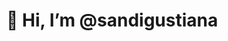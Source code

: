 # 👋 Hi, I’m @sandigustiana





<!---
sandigustiana/sandigustiana is a ✨ special ✨ repository because its `README.md` (this file) appears on your GitHub profile.
You can click the Preview link to take a look at your changes.
--->

